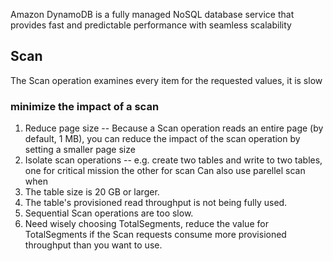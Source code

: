 Amazon DynamoDB is a fully managed NoSQL database service that provides fast and predictable performance with seamless scalability
## Scan 
The Scan operation examines every item for the requested values, it is slow 
### minimize the impact of a scan 
1. Reduce page size -- Because a Scan operation reads an entire page (by default, 1 MB), you can reduce the impact of the scan operation by setting a smaller page size 
2. Isolate scan operations -- e.g. create two tables and write to two tables, one for critical mission the other for scan
Can also use parellel scan when
1. The table size is 20 GB or larger. 
2. The table's provisioned read throughput is not being fully used. 
3. Sequential Scan operations are too slow. 
4. Need wisely choosing TotalSegments, reduce the value for TotalSegments if the Scan requests consume more provisioned throughput than you want to use.

